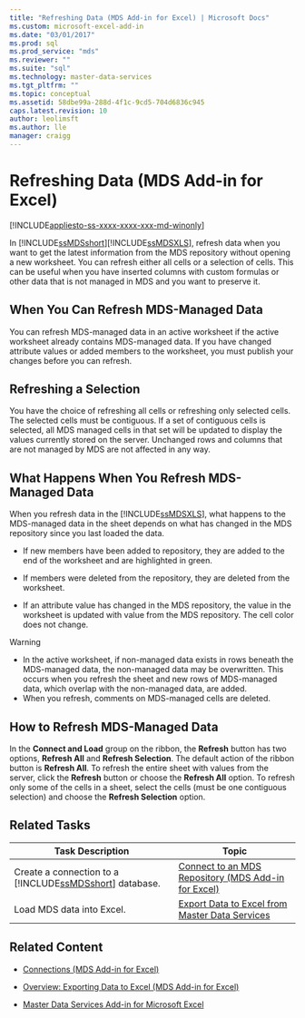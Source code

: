 ```yaml
---
title: "Refreshing Data (MDS Add-in for Excel) | Microsoft Docs"
ms.custom: microsoft-excel-add-in
ms.date: "03/01/2017"
ms.prod: sql
ms.prod_service: "mds"
ms.reviewer: ""
ms.suite: "sql"
ms.technology: master-data-services
ms.tgt_pltfrm: ""
ms.topic: conceptual
ms.assetid: 58dbe99a-288d-4f1c-9cd5-704d6836c945
caps.latest.revision: 10
author: leolimsft
ms.author: lle
manager: craigg
---
```

# Refreshing Data (MDS Add-in for Excel)

[!INCLUDE[appliesto-ss-xxxx-xxxx-xxx-md-winonly](../../includes/appliesto-ss-xxxx-xxxx-xxx-md-winonly.md)]

  In [!INCLUDE[ssMDSshort](../../includes/ssmdsshort-md.md)][!INCLUDE[ssMDSXLS](../../includes/ssmdsxls-md.md)], refresh data when you want to get the latest information from the MDS repository without opening a new worksheet. You can refresh either all cells or a selection of cells. This can be useful when you have inserted columns with custom formulas or other data that is not managed in MDS and you want to preserve it.  
  
## When You Can Refresh MDS-Managed Data  
 You can refresh MDS-managed data in an active worksheet if the active worksheet already contains MDS-managed data. If you have changed attribute values or added members to the worksheet, you must publish your changes before you can refresh.  
  
## Refreshing a Selection  
 You have the choice of refreshing all cells or refreshing only selected cells. The selected cells must be contiguous. If a set of contiguous cells is selected, all MDS managed cells in that set will be updated to display the values currently stored on the server. Unchanged rows and columns that are not managed by MDS are not affected in any way.  
  
## What Happens When You Refresh MDS-Managed Data  
 When you refresh data in the [!INCLUDE[ssMDSXLS](../../includes/ssmdsxls-md.md)], what happens to the MDS-managed data in the sheet depends on what has changed in the MDS repository since you last loaded the data.  
  
-   If new members have been added to repository, they are added to the end of the worksheet and are highlighted in green.  
  
-   If members were deleted from the repository, they are deleted from the worksheet.  
  
-   If an attribute value has changed in the MDS repository, the value in the worksheet is updated with value from the MDS repository. The cell color does not change.  
  
> [!WARNING]  
>  -   In the active worksheet, if non-managed data exists in rows beneath the MDS-managed data, the non-managed data may be overwritten. This occurs when you refresh the sheet and new rows of MDS-managed data, which overlap with the non-managed data, are added.  
> -   When you refresh, comments on MDS-managed cells are deleted.  
  
## How to Refresh MDS-Managed Data  
 In the **Connect and Load** group on the ribbon, the **Refresh** button has two options, **Refresh All** and **Refresh Selection**. The default action of the ribbon button is **Refresh All**. To refresh the entire sheet with values from the server, click the **Refresh** button or choose the **Refresh All** option. To refresh only some of the cells in a sheet, select the cells (must be one contiguous selection) and choose the **Refresh Selection** option.  
  
## Related Tasks  
  
|Task Description|Topic|  
|----------------------|-----------|  
|Create a connection to a [!INCLUDE[ssMDSshort](../../includes/ssmdsshort-md.md)] database.|[Connect to an MDS Repository &#40;MDS Add-in for Excel&#41;](../../master-data-services/microsoft-excel-add-in/connect-to-an-mds-repository-mds-add-in-for-excel.md)|  
|Load MDS data into Excel.|[Export Data to Excel from Master Data Services](../../master-data-services/microsoft-excel-add-in/export-data-to-excel-from-master-data-services.md)|  
  
## Related Content  
  
-   [Connections &#40;MDS Add-in for Excel&#41;](../../master-data-services/microsoft-excel-add-in/connections-mds-add-in-for-excel.md)  
  
-   [Overview: Exporting Data to Excel &#40;MDS Add-in for Excel&#41;](../../master-data-services/microsoft-excel-add-in/overview-exporting-data-to-excel-mds-add-in-for-excel.md)  
  
-   [Master Data Services Add-in for Microsoft Excel](../../master-data-services/microsoft-excel-add-in/master-data-services-add-in-for-microsoft-excel.md)  
  
  

